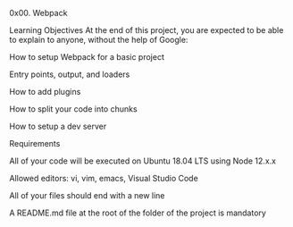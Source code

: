  0x00. Webpack

 Learning Objectives
At the end of this project, you are expected to be able to explain to anyone, without the help of Google:


How to setup Webpack for a basic project

Entry points, output, and loaders

How to add plugins

How to split your code into chunks

How to setup a dev server

 Requirements

All of your code will be executed on Ubuntu 18.04 LTS using Node 12.x.x

Allowed editors: vi, vim, emacs, Visual Studio Code

All of your files should end with a new line

A README.md file at the root of the folder of the project is mandatory
